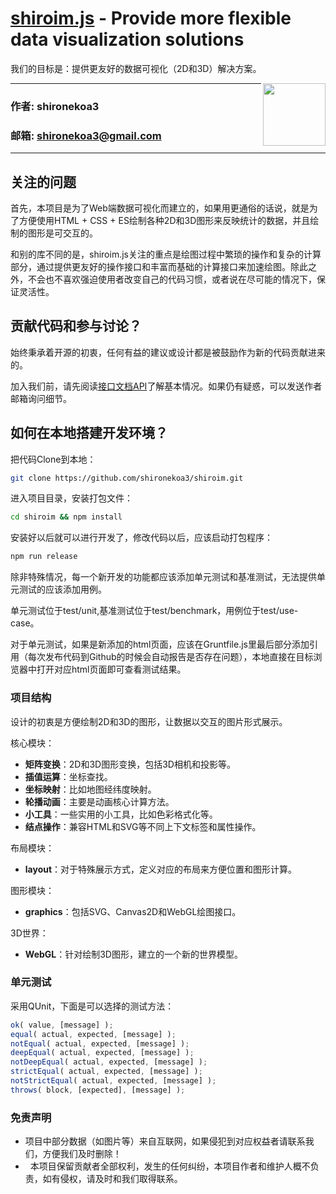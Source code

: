 [shiroim.js](https://shironekoa3.github.io/) - Provide more flexible data visualization solutions
==================================================

我们的目标是：提供更友好的数据可视化（2D和3D）解决方案。

<img align="right" height="100" src="https://shironekoa3.github.io/shiroim.png">

****
### 作者: shironekoa3
### 邮箱: shironekoa3@gmail.com
****

关注的问题
--------------------------------------
首先，本项目是为了Web端数据可视化而建立的，如果用更通俗的话说，就是为了方便使用HTML + CSS + ES绘制各种2D和3D图形来反映统计的数据，并且绘制的图形是可交互的。

和别的库不同的是，shiroim.js关注的重点是绘图过程中繁琐的操作和复杂的计算部分，通过提供更友好的操作接口和丰富而基础的计算接口来加速绘图。除此之外，不会也不喜欢强迫使用者改变自己的代码习惯，或者说在尽可能的情况下，保证灵活性。


贡献代码和参与讨论？
--------------------------------------
始终秉承着开源的初衷，任何有益的建议或设计都是被鼓励作为新的代码贡献进来的。

加入我们前，请先阅读[接口文档API](https://shironekoa3.github.io/)了解基本情况。如果仍有疑惑，可以发送作者邮箱询问细节。

如何在本地搭建开发环境？
--------------------------------------

把代码Clone到本地：

```bash
git clone https://github.com/shironekoa3/shiroim.git
```

进入项目目录，安装打包文件：

```bash
cd shiroim && npm install
```

安装好以后就可以进行开发了，修改代码以后，应该启动打包程序：

```bash
npm run release
```

除非特殊情况，每一个新开发的功能都应该添加单元测试和基准测试，无法提供单元测试的应该添加用例。

单元测试位于test/unit,基准测试位于test/benchmark，用例位于test/use-case。

对于单元测试，如果是新添加的html页面，应该在Gruntfile.js里最后部分添加引用（每次发布代码到Github的时候会自动报告是否存在问题），本地直接在目标浏览器中打开对应html页面即可查看测试结果。

### 项目结构

设计的初衷是方便绘制2D和3D的图形，让数据以交互的图片形式展示。

核心模块：

- **矩阵变换**：2D和3D图形变换，包括3D相机和投影等。
- **插值运算**：坐标查找。
- **坐标映射**：比如地图经纬度映射。
- **轮播动画**：主要是动画核心计算方法。
- **小工具**：一些实用的小工具，比如色彩格式化等。
- **结点操作**：兼容HTML和SVG等不同上下文标签和属性操作。

布局模块：

- **layout**：对于特殊展示方式，定义对应的布局来方便位置和图形计算。

图形模块：

- **graphics**：包括SVG、Canvas2D和WebGL绘图接口。

3D世界：

- **WebGL**：针对绘制3D图形，建立的一个新的世界模型。

### 单元测试

采用QUnit，下面是可以选择的测试方法：

```js
ok( value, [message] );
equal( actual, expected, [message] );
notEqual( actual, expected, [message] );
deepEqual( actual, expected, [message] );
notDeepEqual( actual, expected, [message] );
strictEqual( actual, expected, [message] );
notStrictEqual( actual, expected, [message] );
throws( block, [expected], [message] );
```

### 免责声明

*   项目中部分数据（如图片等）来自互联网，如果侵犯到对应权益者请联系我们，方便我们及时删除！
*   本项目保留贡献者全部权利，发生的任何纠纷，本项目作者和维护人概不负责，如有侵权，请及时和我们取得联系。
